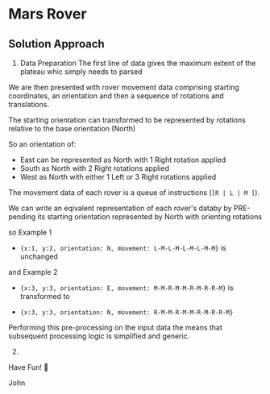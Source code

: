 # Mars Rover

## Solution Approach

1. Data Preparation
   The first line of data gives the maximum extent of the plateau whic simply needs to parsed

We are then presented with rover movement data comprising starting coordinates, an orientation and then a sequence of rotations and translations.

The starting orientation can transformed to be represented by rotations relative to the base orientation (North)

So an orientation of:

- East can be represented as North with 1 Right rotation applied
- South as North with 2 Right rotations applied
- West as North with either 1 Left or 3 Right rotations applied

The movement data of each rover is a queue of instructions (`[R | L | M ]`).

We can write an eqivalent representation of each rover's databy by PRE-pending its starting orientation represented by North with orienting rotations

so Example 1

- `{x:1, y:2, orientation: N, movement: L-M-L-M-L-M-L-M-M}` is unchanged

and Example 2

- `{x:3, y:3, orientation: E, movement: M-M-R-M-M-R-M-R-R-M}` is transformed to

- `{x:3, y:3, orientation: N, movement: R-M-M-R-M-M-R-M-R-R-M}`

Performing this pre-processing on the input data the means that subsequent processing logic is simplified and generic.

2.

Have Fun! :clown_face:

John
